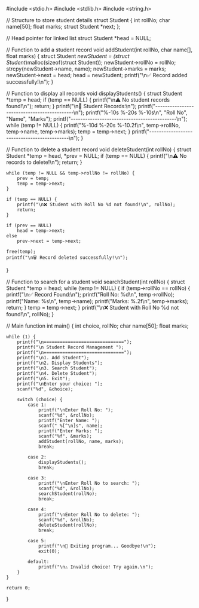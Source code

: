 #include <stdio.h>
#include <stdlib.h>
#include <string.h>

// Structure to store student details
struct Student {
    int rollNo;
    char name[50];
    float marks;
    struct Student *next;
};

// Head pointer for linked list
struct Student *head = NULL;

// Function to add a student record
void addStudent(int rollNo, char name[], float marks) {
    struct Student *newStudent = (struct Student*)malloc(sizeof(struct Student));
    newStudent->rollNo = rollNo;
    strcpy(newStudent->name, name);
    newStudent->marks = marks;
    newStudent->next = head;
    head = newStudent;
    printf("\n✅ Record added successfully!\n");
}

// Function to display all records
void displayStudents() {
    struct Student *temp = head;
    if (temp == NULL) {
        printf("\n⚠️ No student records found!\n");
        return;
    }
    printf("\n📘 Student Records:\n");
    printf("--------------------------------------------\n");
    printf("%-10s %-20s %-10s\n", "Roll No", "Name", "Marks");
    printf("--------------------------------------------\n");
    while (temp != NULL) {
        printf("%-10d %-20s %-10.2f\n", temp->rollNo, temp->name, temp->marks);
        temp = temp->next;
    }
    printf("--------------------------------------------\n");
}

// Function to delete a student record
void deleteStudent(int rollNo) {
    struct Student *temp = head, *prev = NULL;
    if (temp == NULL) {
        printf("\n⚠️ No records to delete!\n");
        return;
    }

    while (temp != NULL && temp->rollNo != rollNo) {
        prev = temp;
        temp = temp->next;
    }

    if (temp == NULL) {
        printf("\n❌ Student with Roll No %d not found!\n", rollNo);
        return;
    }

    if (prev == NULL)
        head = temp->next;
    else
        prev->next = temp->next;

    free(temp);
    printf("\n🗑️ Record deleted successfully!\n");
}

// Function to search for a student
void searchStudent(int rollNo) {
    struct Student *temp = head;
    while (temp != NULL) {
        if (temp->rollNo == rollNo) {
            printf("\n✅ Record Found:\n");
            printf("Roll No: %d\n", temp->rollNo);
            printf("Name: %s\n", temp->name);
            printf("Marks: %.2f\n", temp->marks);
            return;
        }
        temp = temp->next;
    }
    printf("\n❌ Student with Roll No %d not found!\n", rollNo);
}

// Main function
int main() {
    int choice, rollNo;
    char name[50];
    float marks;

    while (1) {
        printf("\n==============================");
        printf("\n Student Record Management ");
        printf("\n==============================");
        printf("\n1. Add Student");
        printf("\n2. Display Students");
        printf("\n3. Search Student");
        printf("\n4. Delete Student");
        printf("\n5. Exit");
        printf("\nEnter your choice: ");
        scanf("%d", &choice);

        switch (choice) {
            case 1:
                printf("\nEnter Roll No: ");
                scanf("%d", &rollNo);
                printf("Enter Name: ");
                scanf(" %[^\n]s", name);
                printf("Enter Marks: ");
                scanf("%f", &marks);
                addStudent(rollNo, name, marks);
                break;

            case 2:
                displayStudents();
                break;

            case 3:
                printf("\nEnter Roll No to search: ");
                scanf("%d", &rollNo);
                searchStudent(rollNo);
                break;

            case 4:
                printf("\nEnter Roll No to delete: ");
                scanf("%d", &rollNo);
                deleteStudent(rollNo);
                break;

            case 5:
                printf("\n👋 Exiting program... Goodbye!\n");
                exit(0);

            default:
                printf("\n⚠️ Invalid choice! Try again.\n");
        }
    }

    return 0;
}
